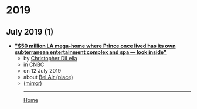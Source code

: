 # 2019

## July 2019 (1)

 - [**"$50 million LA mega-home where Prince once lived has its own subterranean entertainment complex and spa — look inside"**](https://www.cnbc.com/2019/07/12/photos-inside-multimillion-dollar-la-mansion-where-prince-once-lived.html)<ul><li>by [Christopher DiLella](../../authors/christopher-dilella/index.md)</li><li>in [CNBC](https://www.cnbc.com/)</li><li>on 12 July 2019</li><li>about [Bel Air (place)](../../topics/place/bel-air/index.md)</li><li>([mirror](https://web.archive.org/web/*/https://www.cnbc.com/2019/07/12/photos-inside-multimillion-dollar-la-mansion-where-prince-once-lived.html))</li><ul>

----

[Home](../index.md)
